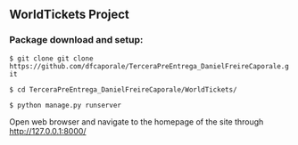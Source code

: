 ## WorldTickets Project

### Package download and setup:

`$ git clone git clone https://github.com/dfcaporale/TerceraPreEntrega_DanielFreireCaporale.git`

`$ cd TerceraPreEntrega_DanielFreireCaporale/WorldTickets/`

`$ python manage.py runserver`

Open web browser and navigate to the homepage of the site through http://127.0.0.1:8000/
